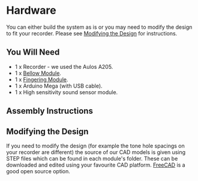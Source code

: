 # Hardware
You can either build the system as is or you may need to modify the design to fit your recorder. Please see [Modifying the Design](#modifying-the-design) for instructions.

## You Will Need

- 1 x Recorder - we used the Aulos A205.
- 1 x [Bellow Module](Bellow%20Module).
- 1 x [Fingering Module](Fingering%20Module).
- 1 x Arduino Mega (with USB cable).
- 1 x High sensitivity sound sensor module.

## Assembly Instructions

## Modifying the Design
If you need to modify the design (for example the tone hole spacings on your recorder are different) the source of our CAD models is given using STEP files which can be found in each module's folder. These can be downloaded and edited using your favourite CAD platform. [FreeCAD](https://www.freecadweb.org/index.php) is a good open source option.


